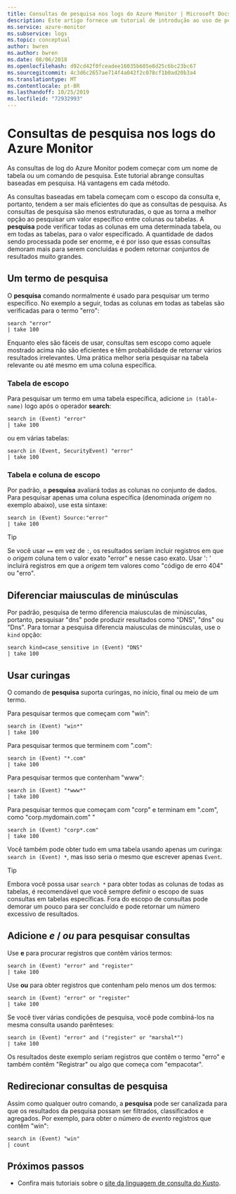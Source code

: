 ```yaml
---
title: Consultas de pesquisa nos logs do Azure Monitor | Microsoft Docs
description: Este artigo fornece um tutorial de introdução ao uso de pesquisa nas consultas do Azure Monitor.
ms.service: azure-monitor
ms.subservice: logs
ms.topic: conceptual
author: bwren
ms.author: bwren
ms.date: 08/06/2018
ms.openlocfilehash: d92cd42f0fceadee16035b605e8d25c6bc23bc67
ms.sourcegitcommit: 4c3d6c2657ae714f4a042f2c078cf1b0ad20b3a4
ms.translationtype: MT
ms.contentlocale: pt-BR
ms.lasthandoff: 10/25/2019
ms.locfileid: "72932993"
---
```

# <a name="search-queries-in-azure-monitor-logs"></a>Consultas de pesquisa nos logs do Azure Monitor
As consultas de log do Azure Monitor podem começar com um nome de tabela ou um comando de pesquisa. Este tutorial abrange consultas baseadas em pesquisa. Há vantagens em cada método.

As consultas baseadas em tabela começam com o escopo da consulta e, portanto, tendem a ser mais eficientes do que as consultas de pesquisa. As consultas de pesquisa são menos estruturadas, o que as torna a melhor opção ao pesquisar um valor específico entre colunas ou tabelas. A **pesquisa** pode verificar todas as colunas em uma determinada tabela, ou em todas as tabelas, para o valor especificado. A quantidade de dados sendo processada pode ser enorme, e é por isso que essas consultas demoram mais para serem concluídas e podem retornar conjuntos de resultados muito grandes.

## <a name="search-a-term"></a>Um termo de pesquisa
O **pesquisa** comando normalmente é usado para pesquisar um termo específico. No exemplo a seguir, todas as colunas em todas as tabelas são verificadas para o termo "erro":

```Kusto
search "error"
| take 100
```

Enquanto eles são fáceis de usar, consultas sem escopo como aquele mostrado acima não são eficientes e têm probabilidade de retornar vários resultados irrelevantes. Uma prática melhor seria pesquisar na tabela relevante ou até mesmo em uma coluna específica.

### <a name="table-scoping"></a>Tabela de escopo
Para pesquisar um termo em uma tabela específica, adicione `in (table-name)` logo após o operador **search**:

```Kusto
search in (Event) "error"
| take 100
```

ou em várias tabelas:
```Kusto
search in (Event, SecurityEvent) "error"
| take 100
```

### <a name="table-and-column-scoping"></a>Tabela e coluna de escopo
Por padrão, a **pesquisa** avaliará todas as colunas no conjunto de dados. Para pesquisar apenas uma coluna específica (denominada *origem* no exemplo abaixo), use esta sintaxe:

```Kusto
search in (Event) Source:"error"
| take 100
```

> [!TIP]
> Se você usar `==` em vez de `:`, os resultados seriam incluir registros em que o *origem* coluna tem o valor exato "error" e nesse caso exato. Usar ': ' incluirá registros em que a *origem* tem valores como "código de erro 404" ou "erro".

## <a name="case-sensitivity"></a>Diferenciar maiusculas de minúsculas
Por padrão, pesquisa de termo diferencia maiusculas de minúsculas, portanto, pesquisar "dns" pode produzir resultados como "DNS", "dns" ou "Dns". Para tornar a pesquisa diferencia maiusculas de minúsculas, use o `kind` opção:

```Kusto
search kind=case_sensitive in (Event) "DNS"
| take 100
```

## <a name="use-wild-cards"></a>Usar curingas
O comando de **pesquisa** suporta curingas, no início, final ou meio de um termo.

Para pesquisar termos que começam com "win":
```Kusto
search in (Event) "win*"
| take 100
```

Para pesquisar termos que terminem com ".com":
```Kusto
search in (Event) "*.com"
| take 100
```

Para pesquisar termos que contenham "www":
```Kusto
search in (Event) "*www*"
| take 100
```

Para pesquisar termos que começam com "corp" e terminam em ".com", como "corp.mydomain.com" "

```Kusto
search in (Event) "corp*.com"
| take 100
```

Você também pode obter tudo em uma tabela usando apenas um curinga: `search in (Event) *`, mas isso seria o mesmo que escrever apenas `Event`.

> [!TIP]
> Embora você possa usar `search *` para obter todas as colunas de todas as tabelas, é recomendável que você sempre definir o escopo de suas consultas em tabelas específicas. Fora do escopo de consultas pode demorar um pouco para ser concluído e pode retornar um número excessivo de resultados.

## <a name="add-and--or-to-search-queries"></a>Adicione *e* / *ou* para pesquisar consultas
Use **e** para procurar registros que contêm vários termos:

```Kusto
search in (Event) "error" and "register"
| take 100
```

Use **ou** para obter registros que contenham pelo menos um dos termos:

```Kusto
search in (Event) "error" or "register"
| take 100
```

Se você tiver várias condições de pesquisa, você pode combiná-los na mesma consulta usando parênteses:

```Kusto
search in (Event) "error" and ("register" or "marshal*")
| take 100
```

Os resultados deste exemplo seriam registros que contêm o termo "erro" e também contêm "Registrar" ou algo que começa com "empacotar".

## <a name="pipe-search-queries"></a>Redirecionar consultas de pesquisa
Assim como qualquer outro comando, a **pesquisa** pode ser canalizada para que os resultados da pesquisa possam ser filtrados, classificados e agregados. Por exemplo, para obter o número de *evento* registros que contêm "win":

```Kusto
search in (Event) "win"
| count
```




## <a name="next-steps"></a>Próximos passos

- Confira mais tutoriais sobre o [site da linguagem de consulta do Kusto](/azure/kusto/query/).

